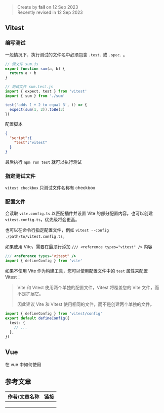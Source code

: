 > Create by **fall** on 12 Sep 2023<br/>
> Recently revised in 12 Sep 2023

## Vitest

### 编写测试

一般情况下，执行测试的文件名中必须包含 `.test.` 或 `.spec.` 。

```js
// 源文件 sum.js
export function sum(a, b) {
  return a + b
}
```

```js
// 测试文件 sum.test.js
import { expect, test } from 'vitest'
import { sum } from './sum'

test('adds 1 + 2 to equal 3', () => {
  expect(sum(1, 2)).toBe(3)
})
```

配置脚本

```json
{
  "script":{
    "test":"vitest"
  }
}
```

最后执行 `npm run test` 就可以执行测试

### 指定测试文件

`vitest checkbox` 只测试文件名称有 checkbox

### 配置文件

会读取 `vite.config.ts` 以匹配插件并设置 Vite 的部分配置内容，也可以创建 `vitest.config.ts`，优先级将会更高。

也可以在命令行指定配置文件，例如 `vitest --config ./path/to/vitest.config.ts`。

如果使用 Vite，需要在最顶行添加 `/// <reference types="vitest" />` 内容

```js
/// <reference types="vitest" />
import { defineConfig } from 'vite'
```

如果不使用 Vite 作为构建工具，您可以使用配置文件中的 `test` 属性来配置 Vitest：

> Vite 和 Vitest 使用两个单独的配置文件，Vitest 将覆盖您的 Vite 文件，而不是扩展它。
>
> 因此建议 Vite 和 Vitest 使用相同的文件，而不是创建两个单独的文件。

```ts
import { defineConfig } from 'vitest/config'
export default defineConfig({
  test: {
    // ...
  },
})
```

## Vue

在 vue 中如何使用



## 参考文章

| 作者/文章名称 | 链接 |
| ------------- | ---- |
|               |      |
|               |      |
|               |      |

